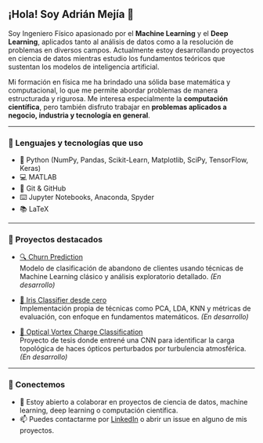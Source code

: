 ## ¡Hola! Soy Adrián Mejía 👋 

Soy Ingeniero Físico apasionado por el **Machine Learning** y el **Deep Learning**, aplicados tanto al análisis de datos como a la resolución de problemas en diversos campos. Actualmente estoy desarrollando proyectos en ciencia de datos mientras estudio los fundamentos teóricos que sustentan los modelos de inteligencia artificial. 

Mi formación en física me ha brindado una sólida base matemática y computacional, lo que me permite abordar problemas de manera estructurada y rigurosa. Me interesa especialmente la **computación científica**, pero también disfruto trabajar en **problemas aplicados a negocio, industria y tecnología en general**.

---

### 🧰 Lenguajes y tecnologías que uso
- 🐍 Python (NumPy, Pandas, Scikit-Learn, Matplotlib, SciPy, TensorFlow, Keras)
- 💻 MATLAB
- 📂 Git & GitHub
- ⌨️ Jupyter Notebooks, Anaconda, Spyder
- 📚 LaTeX

---

### 🧪 Proyectos destacados

- [🔍 Churn Prediction](https://github.com/tuusuario/churn-prediction)  
  Modelo de clasificación de abandono de clientes usando técnicas de Machine Learning clásico y análisis exploratorio detallado. *(En desarrollo)*

- [🌸 Iris Classifier desde cero](https://github.com/tuusuario/iris-classifier)  
  Implementación propia de técnicas como PCA, LDA, KNN y métricas de evaluación, con enfoque en fundamentos matemáticos. *(En desarrollo)*

- [📡 Optical Vortex Charge Classification](https://github.com/tuusuario/optical-vortex-cnn)  
  Proyecto de tesis donde entrené una CNN para identificar la carga topológica de haces ópticos perturbados por turbulencia atmosférica. *(En desarrollo)*

---

### 🤝 Conectemos

- 💬 Estoy abierto a colaborar en proyectos de ciencia de datos, machine learning, deep learning o computación científica.
- 📫 Puedes contactarme por [LinkedIn](https://www.linkedin.com/in/adrejia/) o abrir un issue en alguno de mis proyectos.


